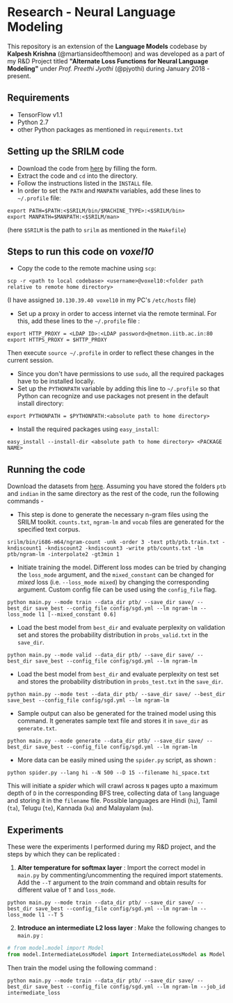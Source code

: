 # Research - Neural Language Modeling
This repository is an extension of the **Language Models** codebase by **Kalpesh Krishna** (@martiansideofthemoon) and was developed as a part of my R&D Project titled **"Alternate Loss Functions for Neural Language Modeling"** under *Prof. Preethi Jyothi* (@pjyothi) during January 2018 - present.

## Requirements
* TensorFlow v1.1
* Python 2.7
* other Python packages as mentioned in `requirements.txt`
## Setting up the SRILM code
* Download the code from [here](http://verispeak.com/projects/srilm/download.html) by filling the form.
* Extract the code and `cd` into the directory.
* Follow the instructions listed in the `INSTALL` file.
* In order to set the `PATH` and `MANPATH` variables, add these lines to `~/.profile` file:
```
export PATH=$PATH:<$SRILM/bin/$MACHINE_TYPE>:<$SRILM/bin>
export MANPATH=$MANPATH:<$SRILM/man>
```
(here `$SRILM` is the path to `srilm` as mentioned in the `Makefile`)
## Steps to run this code on *voxel10*
* Copy the code to the remote machine using `scp`:
```
scp -r <path to local codebase> <username>@voxel10:<folder path relative to remote home directory>
```
(I have assigned `10.130.39.40 voxel10` in my PC's `/etc/hosts` file)
* Set up a proxy in order to access internet via the remote terminal. For this, add these lines to the `~/.profile` file :
```
export HTTP_PROXY = <LDAP ID>:<LDAP password>@netmon.iitb.ac.in:80
export HTTPS_PROXY = $HTTP_PROXY
```
Then execute `source ~/.profile` in order to reflect these changes in the current session.
* Since you don't have permissions to use `sudo`, all the required packages have to be installed locally.
* Set up the `PYTHONPATH` variable by adding this line to `~/.profile` so that Python can recognize and use packages not present in the default install directory:
```
export PYTHONPATH = $PYTHONPATH:<absolute path to home directory>
```
* Install the required packages using `easy_install`:
```
easy_install --install-dir <absolute path to home directory> <PACKAGE NAME>
```
## Running the code
Download the datasets from [here](https://drive.google.com/file/d/0B5Y_SiDYwIObaE52dmZ0YVFXckU/view?usp=sharing). Assuming you have stored the folders `ptb` and `indian` in the same directory as the rest of the code, run the following commands -
* This step is done to generate the necessary n-gram files using the SRILM toolkit. `counts.txt`, `ngram-lm` and `vocab` files are generated for the specified text corpus.
```
srilm/bin/i686-m64/ngram-count -unk -order 3 -text ptb/ptb.train.txt -kndiscount1 -kndiscount2 -kndiscount3 -write ptb/counts.txt -lm ptb/ngram-lm -interpolate2 -gt3min 1
```
* Initiate training the model. Different loss modes can be tried by changing the `loss_mode` argument, and the `mixed_constant` can be changed for *mixed* loss (i.e. `--loss_mode mixed`) by changing the corresponding argument. Custom config file can be used using the `config_file` flag.

```
python main.py --mode train --data_dir ptb/ --save_dir save/ --best_dir save_best --config_file config/sgd.yml --lm ngram-lm --loss_mode l1 [--mixed_constant 0.6]
```
* Load the best model from `best_dir` and evaluate perplexity on validation set and stores the probability distribution in `probs_valid.txt` in the `save_dir`.
```
python main.py --mode valid --data_dir ptb/ --save_dir save/ --best_dir save_best --config_file config/sgd.yml --lm ngram-lm
```
* Load the best model from `best_dir` and evaluate perplexity on test set and stores the probability distribution in `probs_test.txt` in the `save_dir`.
```
python main.py --mode test --data_dir ptb/ --save_dir save/ --best_dir save_best --config_file config/sgd.yml --lm ngram-lm
```
* Sample output can also be generated for the trained model using this command. It generates sample text file and stores it in `save_dir` as `generate.txt`.
```
python main.py --mode generate --data_dir ptb/ --save_dir save/ --best_dir save_best --config_file config/sgd.yml --lm ngram-lm
```
* More data can be easily mined using the `spider.py` script, as shown :
```
python spider.py --lang hi --N 500 --D 15 --filename hi_space.txt
```
This will initiate a *spider* which will crawl across `N` pages upto a maximum depth of `D` in the corresponding BFS tree, collecting data of `lang` language and storing it in the `filename` file. Possible languages are Hindi (`hi`), Tamil (`ta`), Telugu (`te`), Kannada (`ka`) and Malayalam (`ma`).

## Experiments
These were the experiments I performed during my R&D project, and the steps by which they can be replicated :
1. **Alter temperature for softmax layer** : Import the correct model in `main.py` by commenting/uncommenting the required import statements. Add the `--T` argument to the *train* command and obtain results for different value of `T` and `loss_mode`.
```
python main.py --mode train --data_dir ptb/ --save_dir save/ --best_dir save_best --config_file config/sgd.yml --lm ngram-lm --loss_mode l1 --T 5
```
2. **Introduce an intermediate L2 loss layer** : Make the following changes to `main.py` :
```python
# from model.model import Model
from model.IntermediateLossModel import IntermediateLossModel as Model
```
Then train the model using the following command :
```
python main.py --mode train --data_dir ptb/ --save_dir save/ --best_dir save_best --config_file config/sgd.yml --lm ngram-lm --job_id intermediate_loss
```
